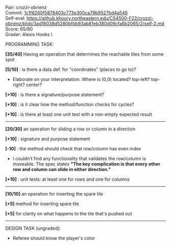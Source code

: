 Pair: crozzi-obrienz \
Commit: [1c1f8260f5878403c773e300ca79b9527bd4a546](https://github.khoury.northeastern.edu/CS4500-F22/crozzi-obrienz/tree/1c1f8260f5878403c773e300ca79b9527bd4a546) \
Self-eval: https://github.khoury.northeastern.edu/CS4500-F22/crozzi-obrienz/blob/3ad16038d5280bfbb93ab81eb380d09cfa6b2065/2/self-2.md \
Score: 65/80 \
Grader: Alexis Hooks \

PROGRAMMING TASK:

**[35/40]** Having an operation that determines the reachable tiles from some spot

  **[5/10]** : is there a data def. for "coordinates" (places to go to)? 
    
   - Elaborate on your interpretation. Where is (0,0) located? top-left? top-right? center?
              
  **[+10]** : is there a signature/purpose statement? 
            
  **[+10]** : is it clear how the method/function checks for cycles? 
  
  **[+10]** : is there at least one unit test with a non-empty expected result
  
  <hr>
  
  
**[20/30]** an operation for sliding a row or column in a direction

  **[+10]** : signature and purpose statement
            
  **[-10]** : the method should check that row/column has even index
   - I couldn't find any functionality that validates the row/column is moveable. The spec states **"The key complication is that every other row and column can slide in either direction."**
  
  **[+10]** : unit tests: at least one for rows and one for columns
  
  <hr>


**[10/10]** an operation for inserting the spare tile

  **[+5]** method for inserting spare tile
  
  **[+5]** for clarity on what happens to the tile that's pushed out
  
  <hr>
  
DESIGN TASK (ungraded):
- Referee should know the player's color


